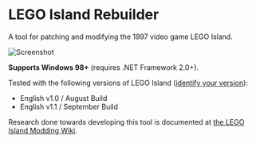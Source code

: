 # LEGO Island Rebuilder

A tool for patching and modifying the 1997 video game LEGO Island.

![Screenshot](https://i.imgur.com/o9wN3B9.png)

**Supports Windows 98+** (requires .NET Framework 2.0+).

Tested with the following versions of LEGO Island ([identify your version](http://itsmattkc.com/li/index.php/Lego_Island_Versions)):
* English v1.0 / August Build
* English v1.1 / September Build

Research done towards developing this tool is documented at [the LEGO Island Modding Wiki](http://itsmattkc.com/li/).
